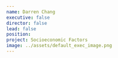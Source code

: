 ```yaml
---
name: Darren Chang
executive: false
director: false
lead: false
position:  
project: Socioeconomic Factors
image: ../assets/default_exec_image.png
---
```

